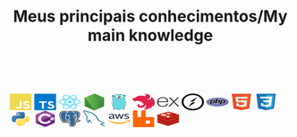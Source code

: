 ###
<div align="center">
  <h1 style="text-align: center;">Meus principais conhecimentos/My main knowledge</h1>
  <br><br><br>
</div>
<div><br>
  <img align="center" alt="Minetto-Js" height="30" width="40" src="https://raw.githubusercontent.com/devicons/devicon/master/icons/javascript/javascript-plain.svg">
  <img align="center" alt="Minetto-Type" height="30" width="40" src="https://raw.githubusercontent.com/devicons/devicon/master/icons/typescript/typescript-original.svg">
   <img align="center" alt="Minetto-React" height="30" width="40" src="https://raw.githubusercontent.com/devicons/devicon/master/icons/react/react-original.svg">
  <img align="center" alt="Minetto-Csharp" height="30" width="40" src="https://raw.githubusercontent.com/devicons/devicon/master/icons/nodejs/nodejs-original.svg">
  <img align="center" alt="Minetto-go" height="30" width="40" src="https://raw.githubusercontent.com/devicons/devicon/master/icons/go/go-original.svg">
  <img align="center" alt="Minetto-nestjs" height="30" width="40" src="https://raw.githubusercontent.com/devicons/devicon/master/icons/nestjs/nestjs-original.svg">
    <img align="center" alt="Minetto-express" height="30" width="40" src="https://raw.githubusercontent.com/devicons/devicon/master/icons/express/express-original.svg">
    <img align="center" alt="Minetto-socketio" height="30" width="40" src="https://raw.githubusercontent.com/devicons/devicon/master/icons/socketio/socketio-original.svg">
  <img align="center" alt="Minetto-React" height="30" width="40" src="https://raw.githubusercontent.com/devicons/devicon/master/icons/php/php-original.svg">
  <img align="center" alt="Minetto-HTML" height="30" width="40" src="https://raw.githubusercontent.com/devicons/devicon/master/icons/html5/html5-original.svg">
  <img align="center" alt="Minetto-CSS" height="30" width="40" src="https://raw.githubusercontent.com/devicons/devicon/master/icons/css3/css3-original.svg">
  <img align="center" alt="Minetto-Python" height="30" width="40" src="https://raw.githubusercontent.com/devicons/devicon/master/icons/python/python-original.svg">
  <img align="center" alt="Minetto-Csharp" height="30" width="40" src="https://raw.githubusercontent.com/devicons/devicon/master/icons/csharp/csharp-original.svg">
    <img align="center" alt="Minetto-pst" height="30" width="40" src="https://raw.githubusercontent.com/devicons/devicon/master/icons/postgresql/postgresql-original.svg">
   <img align="center" alt="Minetto-sql" height="30" width="40" src="https://raw.githubusercontent.com/devicons/devicon/master/icons/mysql/mysql-original.svg">
    <img align="center" alt="Minetto-aws" height="30" width="40" src="https://raw.githubusercontent.com/devicons/devicon/master/icons/amazonwebservices/amazonwebservices-original-wordmark.svg">
     <img align="center" alt="Minetto-rabiitmq" height="30" width="40" src="https://raw.githubusercontent.com/devicons/devicon/master/icons/rabbitmq/rabbitmq-original.svg">
     <img align="center" alt="Minetto-redis" height="30" width="40" src="https://raw.githubusercontent.com/devicons/devicon/master/icons/redis/redis-original.svg">
